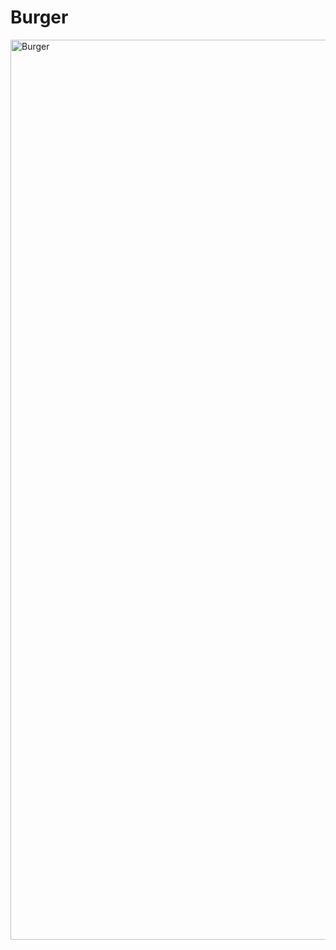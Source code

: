 <h1>Burger</h1>
<img width="1440" alt="Burger" src="https://github.com/EmanueleZii/BurgerWebSite/assets/77202606/e52adb0b-5181-4f1e-84a2-6afbc3a864db">
